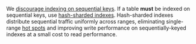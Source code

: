 We [discourage indexing on sequential keys](schema-design-indexes.html#best-practices). If a table **must** be indexed on sequential keys, use [hash-sharded indexes](hash-sharded-indexes.html). Hash-sharded indexes distribute sequential traffic uniformly across ranges, eliminating single-range [hot spots](performance-best-practices-overview.html#hot-spots) and improving write performance on sequentially-keyed indexes at a small cost to read performance.
